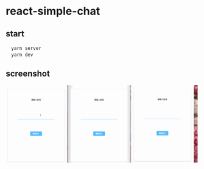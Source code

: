 # react-simple-chat

## start

``` bash
  yarn server
  yarn dev
```

## screenshot

![](./screenshot/screenshot.gif)